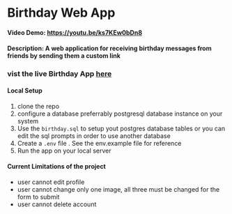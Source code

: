 # Birthday Web App
#### Video Demo: https://youtu.be/ks7KEw0bDn8
#### Description: A web application for receiving birthday messages from friends by sending them a custom link

### vist the live Birthday App [here](https://birthday-app.onrender.com)

#### Local Setup
1. clone the repo
2. configure a database preferrably postgresql database instance on your system
2. Use the `birthday.sql` to setup yout postgres database tables or you can edit the sql prompts in order to use another database
3. Create a `.env` file . See the env.example file for reference
4. Run the app on your local server

#### Current Limitations of the project
- user cannot edit profile
- user cannot change only one image, all three must be changed for the form to submit
- user cannot delete account
